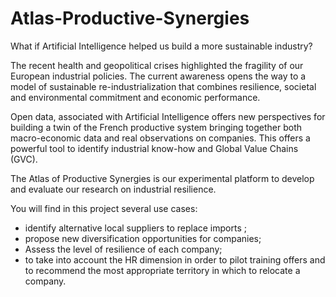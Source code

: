 # Atlas-Productive-Synergies
What if Artificial Intelligence helped us build a more sustainable industry?

The recent health and geopolitical crises highlighted the fragility of our European industrial policies. The current awareness opens the way to a model of sustainable re-industrialization that combines resilience, societal and environmental commitment and economic performance.

Open data, associated with Artificial Intelligence offers new perspectives for building a twin of the French productive system bringing together both macro-economic data and real observations on companies. This offers a powerful tool to identify industrial know-how and Global Value Chains (GVC). 

The Atlas of Productive Synergies is our experimental platform to develop and evaluate our research on industrial resilience.

You will find in this project several use cases: 
- identify alternative local suppliers to replace imports ;
- propose new diversification opportunities for companies;
- Assess the level of resilience of each company;
- to take into account the HR dimension in order to pilot training offers and to recommend the most appropriate territory in which to relocate a company.

